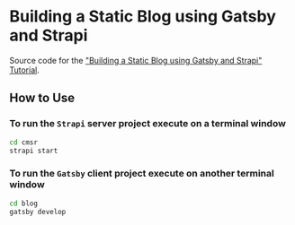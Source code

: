 # Building a Static Blog using Gatsby and Strapi

Source code for the ["Building a Static Blog using Gatsby and Strapi" Tutorial](https://blog.strapi.io/building-a-static-website-using-gatsby-and-strapi/).

## How to Use

### To run the `Strapi` server project execute on a terminal window

```bash
cd cmsr
strapi start
```

### To run the `Gatsby` client project execute on another terminal window

```bash
cd blog
gatsby develop
```
